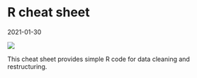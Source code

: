 
<!-- README.md is generated from README.Rmd. Please edit that file -->

# R cheat sheet

2021-01-30

![](https://img.shields.io/badge/Louis%20Stokes%20Cleveland%20VA%20Medical%20Center-Cleveland%20VA%20CV%20Research%20Group-yellow.svg)

This cheat sheet provides simple R code for data cleaning and
restructuring.
